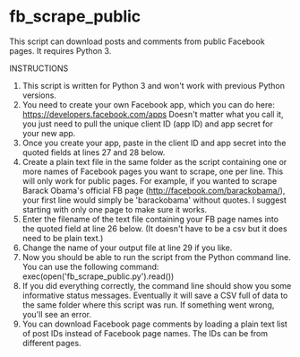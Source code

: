 # fb_scrape_public

This script can download posts and comments from public Facebook pages. It requires Python 3.

INSTRUCTIONS

1.    This script is written for Python 3 and won't work with previous Python versions.
2.    You need to create your own Facebook app, which you can do here: https://developers.facebook.com/apps Doesn't matter what you call it, you just need to pull the unique client ID (app ID) and app secret for your new app.
3.    Once you create your app, paste in the client ID and app secret into the quoted fields at lines 27 and 28 below.
4.    Create a plain text file in the same folder as the script containing one or more names of Facebook pages you want to scrape, one per line. This will only work for public pages. For example, if you wanted to scrape Barack Obama's official FB page (http://facebook.com/barackobama/), your first line would simply be 'barackobama' without quotes. I suggest starting with only one page to make sure it works.
5.    Enter the filename of the text file containing your FB page names into the quoted field at line 26 below. (It doesn't have to be a csv but it does need to be plain text.)
6.    Change the name of your output file at line 29 if you like.
7.    Now you should be able to run the script from the Python command line. You can use the following command: exec(open('fb_scrape_public.py').read())
8.    If you did everything correctly, the command line should show you some informative status messages. Eventually it will save a CSV full of data to the same folder where this script was run. If something went wrong, you'll see an error.
9.    You can download Facebook page comments by loading a plain text list of post IDs instead of Facebook page names. The IDs can be from different pages.
